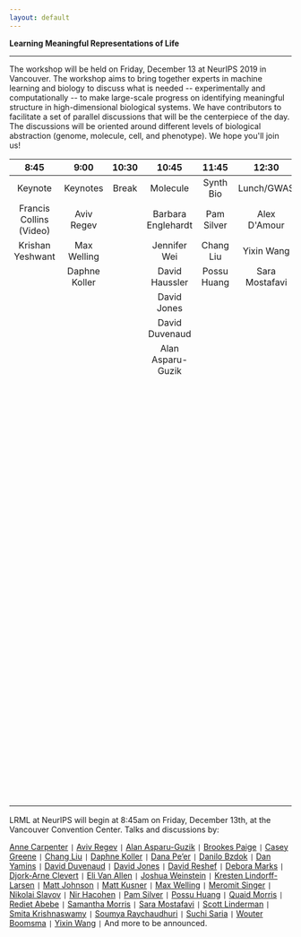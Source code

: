 ```yaml
---
layout: default
---
```


**Learning Meaningful Representations of Life**

***

The workshop will be held on Friday, December 13 at NeurIPS 2019 in Vancouver. The workshop aims to bring together experts in machine learning and biology to discuss what is needed -- experimentally and computationally -- to make large-scale progress on identifying meaningful structure in high-dimensional biological systems. We have contributors to facilitate a set of parallel discussions that will be the centerpiece of the day. The discussions will be oriented around different levels of biological abstraction (genome, molecule, cell, and phenotype). We hope you'll join us!




|           8:45          |     9:00      | 10:30 |        10:45       |     11:45    |      12:30     |          13:30         | 15:15 |               15:30              |      17:15      |  18:00  |
|:-----------------------:|:-------------:|:-----:|:------------------:|:------------:|:--------------:|:----------------------:|:-----:|:--------------------------------:|:---------------:|:-------:|
|         Keynote         |    Keynotes   | Break |      Molecule      |   Synth Bio  |   Lunch/GWAS   |        Phenotype       | Break |               Cell               | Closing Address | Posters |
| Francis Collins (Video) | Aviv Regev    |       | Barbara Englehardt       | Pam Silver    | Alex D'Amour   | Nir Hacohen            |       | Anne Carpenter                   | Ila Fiete       |         |
| Krishan Yeshwant        | Max Welling   |       | Jennifer Wei    | Chang Liu   | Yixin Wang     | David Reshef           |       | Hui Ting Grace Yeo               | Chris Sander    |         |
|                         | Daphne Koller |       | David Haussler     | Possu Huang  | Sara Mostafavi | Matt Johnson           |       | Jian Zhou                        | Dana Pe'er      |         |
|                         |               |       | David Jones           |              |                | Samantha Morris        |       | Maria Chikina                    |                 |         |
|                         |               |       | David Duvenaud   |              |                | Aurel Nagy             |       | Alexander Tong                   |                 |         |
|                         |               |       | Alan Asparu-Guzik |              |                | Gokcen Eraslan         |       | Benjamin Lengerich               |                 |         |
|                         |               |       |      |              |                | Meromit Singer         |       | Aly O. Abdelkareem               |                 |         |
|                         |               |       |   |              |                | Eli van Allen          |       | Gokcen Eraslan                   |                 |         |
|                         |               |       |      |              |                | Smita Krishnaswamy     |       | Andrew Blumberg                  |                 |         |
|                         |               |       |        |              |                | Casey Greene           |       | Stephen Ra                       |                 |         |
|                         |               |       |        |              |                | Scott Linderman        |       | Daniel Burkhardt                 |                 |         |
|                         |               |       |                    |              |                | Alex Bloemendal        |       | Emanuel Flores Bautista          |                 |         |
|                         |               |       |                    |              |                | Alex Wiltschko         |       | Frederick Matsen                 |                 |         |
|                         |               |       |                    |              |                | Dylan Kotliar          |       | Alan Moses                       |                 |         |
|                         |               |       |                    |              |                | James Zou              |       | Zhenghao Chen                    |                 |         |
|                         |               |       |                    |              |                | Brendan Bulik-Sullivan |       | Marzieh Haghighi                 |                 |         |
|                         |               |       |                    |              |                |                        |       | Alex Lu                          |                 |         |
|                         |               |       |                    |              |                |                        |       | Geoffrey Schau                   |                 |         |
|                         |               |       |                    |              |                |                        |       | Jeff Nivala                      |                 |         |
|                         |               |       |                    |              |                |                        |       | Luke O'Connor                    |                 |         |
|                         |               |       |                    |              |                |                        |       | Miriam Shiffman                  |                 |         |
|                         |               |       |                    |              |                |                        |       | Hannes Harbrecht                 |                 |         |
|                         |               |       |                    |              |                |                        |       | Shimbi Masengo Wa Umba Papa Levi |                 |         |




LRML at NeurIPS will begin at 8:45am on Friday, December 13th, at the Vancouver Convention Center. Talks and discussions by:

[Anne Carpenter](https://personal.broadinstitute.org/anne/) `|`
[Aviv Regev](https://www.broadinstitute.org/regev-lab) `|`
[Alan Asparu-Guzik](https://matter.toronto.edu/) `|`
[Brookes Paige](http://www.robots.ox.ac.uk/~brooks/) `|`
[Casey Greene](http://www.greenelab.com/) `|`
[Chang Liu](https://liulab.com/ccl/) `|`
[Daphne Koller](https://ai.stanford.edu/users/koller/) `|`
[Dana Pe’er](https://www.mskcc.org/research/ski/labs/dana-pe-er) `|`
[Danilo Bzdok](https://danilobzdok.de/) `|`
[Dan Yamins](https://neuroailab.stanford.edu/) `|`
[David Duvenaud](http://www.cs.toronto.edu/~duvenaud/) `|`
[David Jones](http://www0.cs.ucl.ac.uk/staff/D.Jones/) `|`
[David Reshef](http://web.mit.edu/dnreshef/www/) `|`
[Debora Marks](https://marks.hms.harvard.edu/) `|`
[Djork-Arne Clevert](https://www.bioinf.jku.at/people/clevert/) `|`
[Eli Van Allen](https://vanallenlab.dana-farber.org/) `|`
[Joshua Weinstein](https://wlab.bio/) `|`
[Kresten Lindorff-Larsen](https://www1.bio.ku.dk/english/research/bms/research/sbinlab/groups/kll/) `|`
[Matt Johnson](https://people.csail.mit.edu/mattjj/) `|`
[Matt Kusner](http://mkusner.github.io/) `|`
[Max Welling](https://staff.fnwi.uva.nl/m.welling/) `|`
[Meromit Singer](https://www.singerlab.website/) `|`
[Nikolai Slavov](https://coe.northeastern.edu/people/slavov-nikolai/) `|`
[Nir Hacohen](https://www.massgeneral.org/cancerresearch/research/researchlab.aspx?id=1644) `|`
[Pam Silver](https://silver.med.harvard.edu/) `|`
[Possu Huang](http://www.proteindesign.org/) `|`
[Quaid Morris](http://www.morrislab.ca/) `|`
[Rediet Abebe](https://www.cs.cornell.edu/~red/) `|`
[Samantha Morris](http://morrislab.wustl.edu/) `|`
[Sara Mostafavi](http://saramostafavi.github.io/) `|`
[Scott Linderman](https://vanallenlab.dana-farber.org/) `|`
[Smita Krishnaswamy](https://www.krishnaswamylab.org/) `|`
[Soumya Raychaudhuri](https://immunogenomics.hms.harvard.edu/) `|`
[Suchi Saria](https://suchisaria.jhu.edu/) `|`
[Wouter Boomsma](https://di.ku.dk/) `|`
[Yixin Wang](http://www.stat.columbia.edu/~yixinwang/) `|` And more to be announced.


